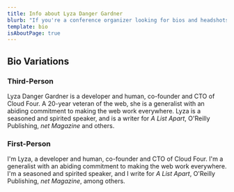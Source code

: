 ```yaml
---
title: Info about Lyza Danger Gardner
blurb: "If you're a conference organizer looking for bios and headshots, you're in the right place!"
template: bio
isAboutPage: true
---
```


## Bio Variations

### Third-Person

Lyza Danger Gardner is a developer and human, co-founder and CTO of Cloud Four.
A 20-year veteran of the web, she is a generalist with an abiding commitment to making the web work everywhere. Lyza is a seasoned and spirited speaker, and is a writer for _A List Apart_, O'Reilly Publishing, _net Magazine_ and others.

### First-Person

I'm Lyza, a developer and human, co-founder and CTO of Cloud Four. I'm a generalist with an abiding commitment to making the web work everywhere. I'm a seasoned and spirited speaker, and I write for _A List Apart_, O'Reilly Publishing, _net Magazine_, among others.
